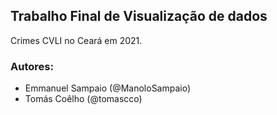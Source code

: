 ## Trabalho Final de Visualização de dados

Crimes CVLI no Ceará em 2021.

### Autores:
- Emmanuel Sampaio (@ManoloSampaio)
- Tomás Coêlho (@tomascco)
